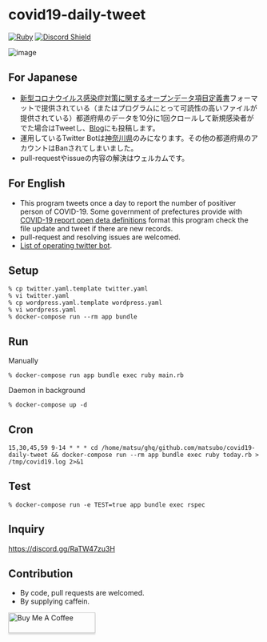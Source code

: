 # covid19-daily-tweet

[![Ruby](https://github.com/matsubo/covid19-daily-tweet/workflows/Ruby/badge.svg)](https://github.com/matsubo/covid19-daily-tweet/actions)
[![Discord Shield](https://discordapp.com/api/guilds/725542623594545233/widget.png?style=shield)](https://discord.gg/sSfEha)

![image](https://user-images.githubusercontent.com/98103/208041488-bb6d114c-6678-449e-bad0-78b597910887.png)

## For Japanese 

- [新型コロナウイルス感染症対策に関するオープンデータ項目定義書](https://docs.google.com/spreadsheets/d/1fJtqxqh_4OuUwq2LQ_WRx23fwcEB4hNL/edit#gid=1874865803)フォーマットで提供されている（またはプログラムにとって可読性の高いファイルが提供されている）都道府県のデータを10分に1回クロールして新規感染者がでた場合はTweetし、[Blog](https://covid19.teraren.com/)にも投稿します。
- 運用しているTwitter Botは[神奈川県](https://twitter.com/covid19kanagawa)のみになります。その他の都道府県のアカウントはBanされてしまいました。
- pull-requestやissueの内容の解決はウェルカムです。

## For English

- This program tweets once a day to report the number of positiver person of COVID-19. Some government of prefectures provide with [COVID-19 report open deta definitions](https://docs.google.com/spreadsheets/d/1fJtqxqh_4OuUwq2LQ_WRx23fwcEB4hNL/edit#gid=1874865803) format this program check the file update and tweet if there are new records.
- pull-request and resolving issues are welcomed.
- [List of operating twitter bot](https://covid19.teraren.com/).

## Setup

```
% cp twitter.yaml.template twitter.yaml
% vi twitter.yaml
% cp wordpress.yaml.template wordpress.yaml
% vi wordpress.yaml
% docker-compose run --rm app bundle
```

## Run

Manually
```
% docker-compose run app bundle exec ruby main.rb
```

Daemon in background
```
% docker-compose up -d 
```

## Cron

```
15,30,45,59 9-14 * * * cd /home/matsu/ghq/github.com/matsubo/covid19-daily-tweet && docker-compose run --rm app bundle exec ruby today.rb > /tmp/covid19.log 2>&1
```

## Test

```
% docker-compose run -e TEST=true app bundle exec rspec
```

## Inquiry

https://discord.gg/RaTW47zu3H

## Contribution

- By code, pull requests are welcomed.
- By supplying caffein.

<a href="https://www.buymeacoffee.com/matsubokkuri" target="_blank"><img src="https://www.buymeacoffee.com/assets/img/custom_images/orange_img.png" alt="Buy Me A Coffee" style="height: 41px !important;width: 174px !important;box-shadow: 0px 3px 2px 0px rgba(190, 190, 190, 0.5) !important;-webkit-box-shadow: 0px 3px 2px 0px rgba(190, 190, 190, 0.5) !important;" ></a>

